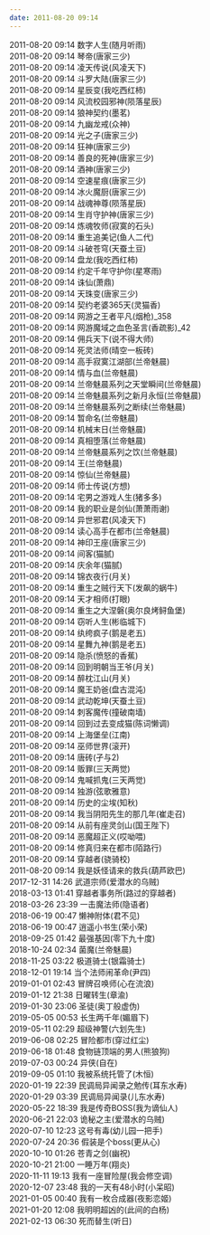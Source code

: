 ```yaml
---
date: 2011-08-20 09:14
---
```

2011-08-20 09:14 数字人生(随月听雨)  
2011-08-20 09:14 琴帝(唐家三少)  
2011-08-20 09:14 凌天传说(风凌天下)  
2011-08-20 09:14 斗罗大陆(唐家三少)  
2011-08-20 09:14 星辰变(我吃西红柿)  
2011-08-20 09:14 风流校园邪神(陨落星辰)  
2011-08-20 09:14 狼神契约(墨茗)  
2011-08-20 09:14 九幽龙戒(众神)  
2011-08-20 09:14 光之子(唐家三少)  
2011-08-20 09:14 狂神(唐家三少)  
2011-08-20 09:14 善良的死神(唐家三少)  
2011-08-20 09:14 酒神(唐家三少)  
2011-08-20 09:14 空速星痕(唐家三少)  
2011-08-20 09:14 冰火魔厨(唐家三少)  
2011-08-20 09:14 战魂神尊(陨落星辰)  
2011-08-20 09:14 生肖守护神(唐家三少)  
2011-08-20 09:14 炼魂牧师(寂寞的石头)  
2011-08-20 09:14 重生追美记(鱼人二代)  
2011-08-20 09:14 斗破苍穹(天蚕土豆)  
2011-08-20 09:14 盘龙(我吃西红柿)  
2011-08-20 09:14 约定千年守护你(星寒雨)  
2011-08-20 09:14 诛仙(萧鼎)  
2011-08-20 09:14 天珠变(唐家三少)  
2011-08-20 09:14 契约老婆365天(灵猫香)  
2011-08-20 09:14 网游之王者平凡(烟枪)_358  
2011-08-20 09:14 网游魔域之血色圣言(香疏影)_42  
2011-08-20 09:14 佣兵天下(说不得大师)  
2011-08-20 09:14 死灵法师(晴空一板砖)  
2011-08-20 09:14 高手寂寞江湖部(兰帝魅晨)  
2011-08-20 09:14 情与血(兰帝魅晨)  
2011-08-20 09:14 兰帝魅晨系列之天堂瞬间(兰帝魅晨)  
2011-08-20 09:14 兰帝魅晨系列之新月永恒(兰帝魅晨)  
2011-08-20 09:14 兰帝魅晨系列之断续(兰帝魅晨)  
2011-08-20 09:14 暂命名(兰帝魅晨)  
2011-08-20 09:14 机械末日(兰帝魅晨)  
2011-08-20 09:14 真相堕落(兰帝魅晨)  
2011-08-20 09:14 兰帝魅晨系列之饮(兰帝魅晨)  
2011-08-20 09:14 王(兰帝魅晨)  
2011-08-20 09:14 惊仙(兰帝魅晨)  
2011-08-20 09:14 师士传说(方想)  
2011-08-20 09:14 宅男之游戏人生(猪多多)  
2011-08-20 09:14 我的职业是剑仙(萧萧雨谢)  
2011-08-20 09:14 异世邪君(风凌天下)  
2011-08-20 09:14 读心高手在都市(兰帝魅晨)  
2011-08-20 09:14 神印王座(唐家三少)  
2011-08-20 09:14 间客(猫腻)  
2011-08-20 09:14 庆余年(猫腻)  
2011-08-20 09:14 锦衣夜行(月关)  
2011-08-20 09:14 重生之贼行天下(发飙的蜗牛)  
2011-08-20 09:14 天才相师(打眼)  
2011-08-20 09:14 重生之大涅磐(奥尔良烤鲟鱼堡)  
2011-08-20 09:14 窃听人生(彬临城下)  
2011-08-20 09:14 纨绔疯子(鹅是老五)  
2011-08-20 09:14 星舞九神(鹅是老五)  
2011-08-20 09:14 隐杀(愤怒的香蕉)  
2011-08-20 09:14 回到明朝当王爷(月关)  
2011-08-20 09:14 醉枕江山(月关)  
2011-08-20 09:14 魔王奶爸(盘古混沌)  
2011-08-20 09:14 武动乾坤(天蚕土豆)  
2011-08-20 09:14 刺客魔传(撞破南墙)  
2011-08-20 09:14 回到过去变成猫(陈词懒调)  
2011-08-20 09:14 上海堡垒(江南)  
2011-08-20 09:14 巫师世界(滚开)  
2011-08-20 09:14 唐砖(孑与2)  
2011-08-20 09:14 贩罪(三天两觉)  
2011-08-20 09:14 鬼喊抓鬼(三天两觉)  
2011-08-20 09:14 独游(弦歌雅意)  
2011-08-20 09:14 历史的尘埃(知秋)  
2011-08-20 09:14 我当阴阳先生的那几年(崔走召)  
2011-08-20 09:14 从前有座灵剑山(国王陛下)  
2011-08-20 09:14 恶魔超正义(哎呦喂)  
2011-08-20 09:14 修真归来在都市(陌路行)  
2011-08-20 09:14 穿越者(骁骑校)  
2011-08-20 09:14 我是妖怪请来的救兵(葫芦欧巴)  
2017-12-31 14:26 武道宗师(爱潜水的乌贼)  
2018-03-13 01:41 穿越者事务所(路过的穿越者)  
2018-03-26 23:39 一击魔法师(隐语者)  
2018-06-19 00:47 懒神附体(君不见)  
2018-06-19 00:47 逍遥小书生(荣小荣)  
2018-09-25 01:42 最强基因(零下九十度)  
2018-10-24 02:34 菌魔(兰帝魅晨)  
2018-11-25 03:22 极道骑士(银霜骑士)  
2018-12-01 19:14 当个法师闹革命(尹四)  
2019-01-01 02:43 冒牌召唤师(心在流浪)  
2019-01-12 21:38 日曜转生(章渝)  
2019-01-30 23:06 圣徒(奥丁般虚伪)  
2019-05-05 00:53 长生两千年(媚眉下)  
2019-05-11 02:29 超级神警(六划先生)  
2019-06-08 02:25 冒险都市(穿过红尘)  
2019-06-18 01:48 食物链顶端的男人(熊狼狗)  
2019-07-03 00:24 异侠(自在)  
2019-09-05 01:10 我被系统托管了(木恒)  
2020-01-19 22:39 民调局异闻录之勉传(耳东水寿)  
2020-01-29 03:39 民调局异闻录(儿东水寿)  
2020-05-22 18:39 我是传奇BOSS(我为谪仙人)  
2020-06-21 22:03 诡秘之主(爱潜水的乌贼)  
2020-07-10 12:23 这号有毒(幼儿园一把手)  
2020-07-24 20:36 假装是个boss(更从心)  
2020-10-10 01:26 苍青之剑(幽祝)  
2020-10-21 21:00 一睡万年(翔炎)  
2020-11-11 19:13 我有一座冒险屋(我会修空调)  
2020-12-07 23:48 我的一天有48小时(小呆昭)  
2021-01-05 00:40 我有一枚合成器(夜影恋姬)  
2021-01-20 12:08 我明明超凶的(此间的白杨)  
2021-02-13 06:30 死而替生(听日)  
